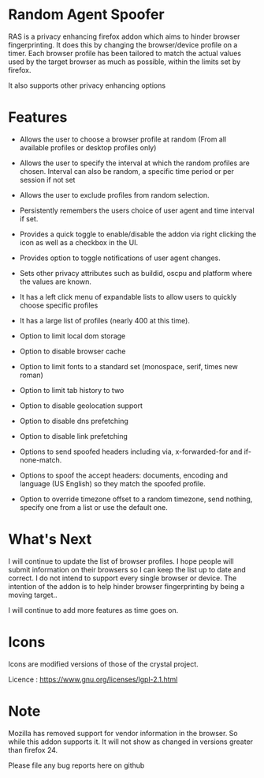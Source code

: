 # Random Agent Spoofer #


RAS is a privacy enhancing firefox addon which aims to hinder browser
fingerprinting. It does this by changing the browser/device profile on a timer.
Each browser profile has been tailored to match the actual values used by the target 
browser as much as possible, within the limits set by firefox.

It also supports other privacy enhancing options


# Features #

- Allows the user to choose a browser profile at random (From all available profiles or desktop profiles only)  

- Allows the user to specify the interval at which the random profiles are
  chosen. Interval can also be random, a specific time period or per session if not set

- Allows the user to exclude profiles from random selection.

- Persistently remembers the users choice of user agent and time interval if set.

- Provides a quick toggle to enable/disable the addon via right clicking the
  icon as well as a checkbox in the UI.

- Provides option to toggle notifications of user agent changes. 

- Sets other privacy attributes such as buildid, oscpu and platform where the
  values are known.

- It has a left click menu of expandable lists to allow users to quickly choose
  specific profiles

- It has a large list of profiles (nearly 400 at this time).

- Option to limit local dom storage

- Option to disable browser cache

- Option to limit fonts to a standard set (monospace, serif, times new roman)

- Option to limit tab history to two

- Option to disable geolocation support

- Option to disable dns prefetching

- Option to disable link prefetching

- Options to send spoofed headers including  via, x-forwarded-for and if-none-match.
 
- Options to spoof the accept headers: documents, encoding and language (US English) so they match the spoofed profile.

- Option to override timezone offset to a random timezone, send nothing, specify one from a list or use the default one.

# What's Next #

I will continue to update the list of browser profiles. I hope people will submit 
information on their browsers so I can keep the list up to date and correct. I do 
not intend to support every single browser or device. The intention of the addon 
is to help hinder browser fingerprinting by being a moving target..

I will continue to add more features as time goes on.

# Icons #

Icons are modified versions of those of the crystal project.

Licence : https://www.gnu.org/licenses/lgpl-2.1.html

# Note #

Mozilla has removed support for vendor information in the browser. So while this addon supports it.
It will not show as changed in versions greater than firefox 24.

Please file any bug reports here on github
